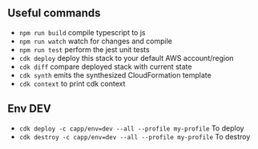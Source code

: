 ## Useful commands

* `npm run build`   compile typescript to js
* `npm run watch`   watch for changes and compile
* `npm run test`    perform the jest unit tests
* `cdk deploy`      deploy this stack to your default AWS account/region
* `cdk diff`        compare deployed stack with current state
* `cdk synth`       emits the synthesized CloudFormation template
* `cdk context`     to print cdk context

## Env DEV
 * `cdk deploy -c capp/env=dev --all --profile my-profile`        To deploy
 * `cdk destroy -c capp/env=dev --all --profile my-profile`    To destroy

